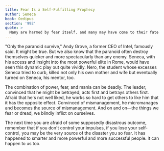 ```yaml
---
title: Fear Is a Self-Fulfilling Prophecy
author: Seneca
book: Oedipus
section: '992'
quote: >
  Many are harmed by fear itself, and many may have come to their fate while dreading fate.
---
```


"Only the paranoid survive," Andy Grove, a former CEO of Intel, famously said. It might be true. But we also know that the paranoid often destroy themselves quicker and more spectacularly than any enemy. Seneca, with his access and insight into the most powerful elite in Rome, would have seen this dynamic play out quite vividly. Nero, the student whose excesses Seneca tried to curb, killed not only his own mother and wife but eventually turned on Seneca, his mentor, too.

The combination of power, fear, and mania can be deadly. The leader, convinced that he might be betrayed, acts first and betrays others first. Afraid that he's not well liked, he works so hard to get others to like him that it has the opposite effect. Convinced of mismanagement, he micromanages and becomes the source of mismanagement. And on and on—the things we fear or dread, we blindly inflict on ourselves.

The next time you are afraid of some supposedly disastrous outcome, remember that if you don't control your impulses, if you lose your self-control, you may be the very source of the disaster you so fear. It has happened to smarter and more powerful and more successful people. It can happen to us too.
